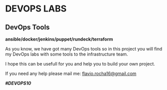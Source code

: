 DEVOPS LABS
===========

DevOps Tools
------------
**ansible/docker/jenkins/puppet/rundeck/terraform**

As you know, we have got many DevOps tools so in this project you will find my DevOps labs with some tools to the infrastructure team.

I hope this can be usefull for you and help you to build your own project.

If you need any help please mail me: flavio.rocha16@gmail.com

**_#DEVOPS10_**
